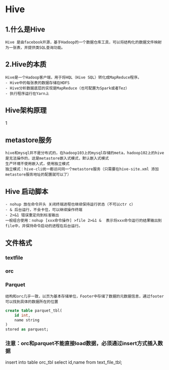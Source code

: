 # Hive
## 1.什么是Hive
    Hive 是由facebook开源，基于Hadoop的一个数据仓库工具，可以将结构化的数据文件映射为一张表，并提供类SQL查询功能。
## 2.Hive的本质
    Hive是一个Hadoop客户端，用于将HQL（Hive SQL）转化成MapReduce程序。
    - Hive中的每张表的数据存储在HDFS
    - Hive分析数据底层的实现是MapReduce（也可配置为Spark或者Tez）
    - 执行程序运行在Yarn上
## Hive架构原理
1
## metastore服务
    hive和mysql并不是分布式的，在hadoop103上的mysql存储的meta，hadoop102上的hive是无法操作的，这是metastore嵌入式模式，默认嵌入式模式
    生产环境不使用嵌入式，使用独立模式
    独立模式：hive-cli统一都访问同一个metastore服务（只需要在hive-site.xml 添加metastore服务地址的配置就可以了）
## Hive 启动脚本
    - nohup 放在命令开头 关闭终端进程也继续保持运行状态（不可以ctr c）
    - & 后台运行，不会卡住，可以继续操作终端
    - 2>&1 错误重定向到标准输出
    一般组合使用：nohup [xxx命令操作] >file 2>&1 &  表示将xxx命令运行的结果输出到file中，并保持命令启动的进程在后台运行。

## 文件格式
### textfile
### orc
### Parquet
    结构和orc几乎一致，以页为基本存储单位，Footer中存储了数据的元数据信息，通过footer可以找到具体的数据所在的位置
```sql
create table parquet_tbl(
    id int,
    name string
)
stored as parquest;
```
### 注意：orc和parquet不能直接load数据，必须通过insert方式插入数据
insert into table orc_tbl select id,name from text_file_tbl;



